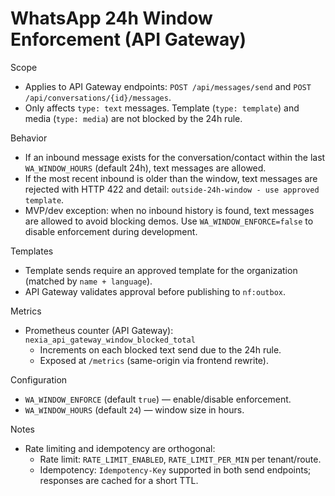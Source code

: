 # WhatsApp 24h Window Enforcement (API Gateway)

Scope
- Applies to API Gateway endpoints: `POST /api/messages/send` and `POST /api/conversations/{id}/messages`.
- Only affects `type: text` messages. Template (`type: template`) and media (`type: media`) are not blocked by the 24h rule.

Behavior
- If an inbound message exists for the conversation/contact within the last `WA_WINDOW_HOURS` (default 24h), text messages are allowed.
- If the most recent inbound is older than the window, text messages are rejected with HTTP 422 and detail: `outside-24h-window - use approved template`.
- MVP/dev exception: when no inbound history is found, text messages are allowed to avoid blocking demos. Use `WA_WINDOW_ENFORCE=false` to disable enforcement during development.

Templates
- Template sends require an approved template for the organization (matched by `name + language`).
- API Gateway validates approval before publishing to `nf:outbox`.

Metrics
- Prometheus counter (API Gateway): `nexia_api_gateway_window_blocked_total`
  - Increments on each blocked text send due to the 24h rule.
  - Exposed at `/metrics` (same-origin via frontend rewrite).

Configuration
- `WA_WINDOW_ENFORCE` (default `true`) — enable/disable enforcement.
- `WA_WINDOW_HOURS` (default `24`) — window size in hours.

Notes
- Rate limiting and idempotency are orthogonal:
  - Rate limit: `RATE_LIMIT_ENABLED`, `RATE_LIMIT_PER_MIN` per tenant/route.
  - Idempotency: `Idempotency-Key` supported in both send endpoints; responses are cached for a short TTL.
